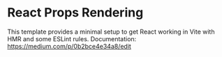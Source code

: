 # React Props Rendering

This template provides a minimal setup to get React working in Vite with HMR and some ESLint rules.
Documentation: https://medium.com/p/0b2bce4e34a8/edit
